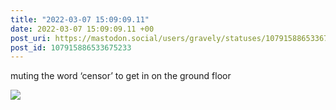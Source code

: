 ```yaml
---
title: "2022-03-07 15:09:09.11"
date: 2022-03-07 15:09:09.11 +00
post_uri: https://mastodon.social/users/gravely/statuses/107915886533675233
post_id: 107915886533675233
---
```

muting the word ‘censor’ to get in on the ground floor


![](/images/107915886487081900.png)

